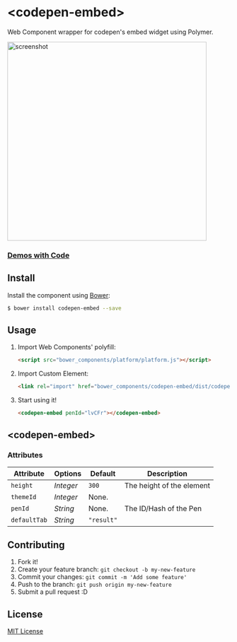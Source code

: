 # &lt;codepen-embed&gt;

Web Component wrapper for codepen's embed widget using Polymer.


<img src="https://cloud.githubusercontent.com/assets/681942/3293124/502b3e4c-f597-11e3-8b2d-b4d2b0c8160d.png" alt="screenshot" width="450" />

### [Demos with Code](http://raw.githack.com/Jupiterrr/codepen-embed/master/demo/demo.html)


## Install

Install the component using [Bower](http://bower.io/):

```sh
$ bower install codepen-embed --save
```

<!--Or [download as ZIP](https://github.com/zenorocha/voice-elements/archive/gh-pages.zip).-->

## Usage

1. Import Web Components' polyfill:

    ```html
    <script src="bower_components/platform/platform.js"></script>
    ```

2. Import Custom Element:

    ```html
    <link rel="import" href="bower_components/codepen-embed/dist/codepen-embed.html">
    ```

3. Start using it!

    ```html
    <codepen-embed penId="lvCFr"></codepen-embed>
    ```


## &lt;codepen-embed&gt;


### Attributes

Attribute | Options | Default | Description
--- | --- | --- | ---
`height` | *Integer* | `300` | The height of the element
`themeId` | *Integer* | None. | 
`penId` | *String* | None. | The ID/Hash of the Pen
`defaultTab` | *String* | `"result"` | 


<!--

## Development

In order to run it locally you'll need to fetch some dependencies and a basic server setup.

1. Install [Bower](http://bower.io/) & [Grunt](http://gruntjs.com/):

    ```sh
    $ [sudo] npm install -g bower grunt-cli
    ```

2. Install local dependencies:

    ```sh
    $ bower install && npm install
    ```

3. To test your project, start the development server and open `http://localhost:8000`.

    ```sh
    $ grunt server
    ```

4. To build the distribution files before releasing a new version.

    ```sh
    $ grunt build
    ```

5. To provide a live demo, send everything to `gh-pages` branch.

    ```sh
    $ grunt deploy
    ```
-->

## Contributing

1. Fork it!
2. Create your feature branch: `git checkout -b my-new-feature`
3. Commit your changes: `git commit -m 'Add some feature'`
4. Push to the branch: `git push origin my-new-feature`
5. Submit a pull request :D


## License

[MIT License](http://opensource.org/licenses/MIT)

